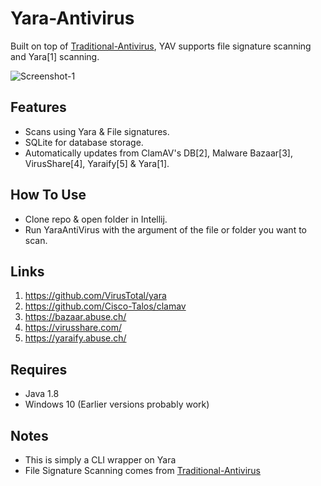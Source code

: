 # Yara-Antivirus
Built on top of [Traditional-Antivirus](https://github.com/Konloch/Traditional-Antivirus), YAV supports file signature scanning and Yara[1] scanning.

![Screenshot-1](.github/screen-1.png "Screenshot-1")

## Features
+ Scans using Yara & File signatures.
+ SQLite for database storage.
+ Automatically updates from ClamAV's DB[2], Malware Bazaar[3], VirusShare[4], Yaraify[5] & Yara[1].

## How To Use
+ Clone repo & open folder in Intellij.
+ Run YaraAntiVirus with the argument of the file or folder you want to scan.

## Links
1) https://github.com/VirusTotal/yara
2) https://github.com/Cisco-Talos/clamav
3) https://bazaar.abuse.ch/
4) https://virusshare.com/
5) https://yaraify.abuse.ch/

## Requires
+ Java 1.8
+ Windows 10 (Earlier versions probably work)

## Notes
+ This is simply a CLI wrapper on Yara
+ File Signature Scanning comes from [Traditional-Antivirus](https://github.com/Konloch/Traditional-Antivirus)